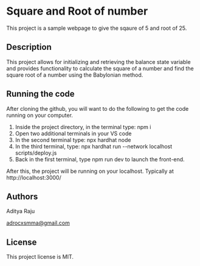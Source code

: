 # Square and Root of  number

This project is a sample webpage to give the sqaure of 5 and root of 25.

## Description

This project allows for initializing and retrieving the balance state variable and provides functionality to calculate the square of a number and find the square root of a number using the Babylonian method.

## Running the code

After cloning the github, you will want to do the following to get the code running on your computer.

1. Inside the project directory, in the terminal type: npm i
2. Open two additional terminals in your VS code
3. In the second terminal type: npx hardhat node
4. In the third terminal, type: npx hardhat run --network localhost scripts/deploy.js
5. Back in the first terminal, type npm run dev to launch the front-end.

After this, the project will be running on your localhost. 
Typically at http://localhost:3000/

## Authors

Aditya Raju

adrocxsmma@gmail.com

## License

This project license is MIT.
